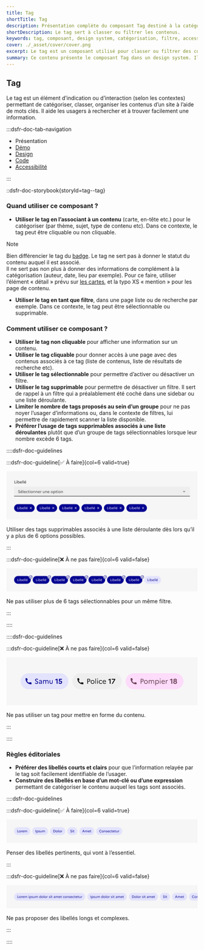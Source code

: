 ```yaml
---
title: Tag
shortTitle: Tag
description: Présentation complète du composant Tag destiné à la catégorisation ou au filtrage de contenus dans une interface.
shortDescription: Le tag sert à classer ou filtrer les contenus.
keywords: tag, composant, design system, catégorisation, filtre, accessibilité, UI, UX, badge, interface, contenu
cover: ./_asset/cover/cover.png
excerpt: Le tag est un composant utilisé pour classer ou filtrer des contenus à l'aide de mots clés. Il s'adapte selon le contexte d'utilisation et respecte des règles éditoriales précises.
summary: Ce contenu présente le composant Tag dans un design system. Il explique ses usages principaux, notamment pour la catégorisation de contenus ou comme filtre interactif dans les interfaces. Des conseils pratiques et règles éditoriales y sont fournis pour garantir une intégration cohérente et accessible. Ce guide s’adresse aux designers et développeurs travaillant sur des interfaces nécessitant une organisation claire et intuitive de l’information.
---
```


## Tag

Le tag est un élément d’indication ou d’interaction (selon les contextes) permettant de catégoriser, classer, organiser les contenus d’un site à l’aide de mots clés. Il aide les usagers à rechercher et à trouver facilement une information.

:::dsfr-doc-tab-navigation

- Présentation
- [Démo](./demo/index.md)
- [Design](./design/index.md)
- [Code](./code/index.md)
- [Accessibilité](./accessibility/index.md)

:::

::dsfr-doc-storybook{storyId=tag--tag}

### Quand utiliser ce composant ?

- **Utiliser le tag en l’associant à un contenu** (carte, en-tête etc.) pour le catégoriser (par thème, sujet, type de contenu etc). Dans ce contexte, le tag peut être cliquable ou non cliquable.

> [!NOTE]
> Bien différencier le tag du [badge](../../../badge/_part/doc/index.md). Le tag ne sert pas à donner le statut du contenu auquel il est associé.<br>
> Il ne sert pas non plus à donner des informations de complément à la catégorisation (auteur, date, lieu par exemple). Pour ce faire, utiliser l’élément « détail » prévu sur [les cartes](../../../card/_part/doc/index.md), et la typo XS « mention » pour les page de contenu.

- **Utiliser le tag en tant que filtre**, dans une page liste ou de recherche par exemple. Dans ce contexte, le tag peut être sélectionnable ou supprimable.

### Comment utiliser ce composant ?

- **Utiliser le tag non cliquable** pour afficher une information sur un contenu.
- **Utiliser le tag cliquable** pour donner accès à une page avec des contenus associés à ce tag (liste de contenus, liste de résultats de recherche etc).
- **Utiliser le tag sélectionnable** pour permettre d’activer ou désactiver un filtre.
- **Utiliser le tag supprimable** pour permettre de désactiver un filtre. Il sert de rappel à un filtre qui a préalablement été coché dans une sidebar ou une liste déroulante.
- **Limiter le nombre de tags proposés au sein d’un groupe** pour ne pas noyer l’usager d’informations ou, dans le contexte de filtres, lui permettre de rapidement scanner la liste disponible.
- **Préférer l’usage de tags supprimables associés à une liste déroulantes** plutôt que d’un groupe de tags sélectionnables lorsque leur nombre excède 6 tags.

::::dsfr-doc-guidelines

:::dsfr-doc-guideline[✅ À faire]{col=6 valid=true}

![](./_asset/use/do-1.png)

Utiliser des tags supprimables associés à une liste déroulante dès lors qu’il y a plus de 6 options possibles.

:::

:::dsfr-doc-guideline[❌ À ne pas faire]{col=6 valid=false}

![](./_asset/use/dont-1.png)

Ne pas utiliser plus de 6 tags sélectionnables pour un même filtre.

:::

::::

::::dsfr-doc-guidelines

:::dsfr-doc-guideline[❌ À ne pas faire]{col=6 valid=false}

![](./_asset/use/dont-2.png)

Ne pas utiliser un tag pour mettre en forme du contenu.

:::

::::

### Règles éditoriales

- **Préférer des libellés courts et clairs** pour que l’information relayée par le tag soit facilement identifiable de l’usager.
- **Construire des libellés en base d’un mot-clé ou d’une expression** permettant de catégoriser le contenu auquel les tags sont associés.

::::dsfr-doc-guidelines

:::dsfr-doc-guideline[✅ À faire]{col=6 valid=true}

![](./_asset/edit/do-1.png)

Penser des libellés pertinents, qui vont à l’essentiel.

:::

:::dsfr-doc-guideline[❌ À ne pas faire]{col=6 valid=false}

![](./_asset/edit/dont-1.png)

Ne pas proposer des libellés longs et complexes.

:::

::::